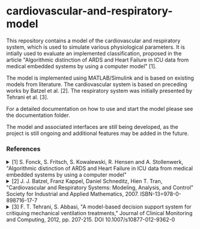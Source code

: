 # cardiovascular-and-respiratory-model
This repository contains a model of the cardiovascular and respiratory system, which is used to simulate various physiological parameters. It is intially used to evaluate an implemented classification, proposed in the article "Algorithmic distinction of ARDS and Heart Failure in ICU data from medical embedded systems by using a computer model" [1].

The model is implemented using MATLAB/Simulink and is based on existing models from literature. The cardiovascular system is based on preceding works by Batzel et al. [2]. The respiratory system was initially presented by Tehrani et al. [3].

For a detailed documentation on how to use and start the model please see the documentation folder. 

The model and associated interfaces are still being developed, as the project is still ongoing and additional features may be added in the future.

### References

<details><summary>[1] S. Fonck, S. Fritsch, S. Kowalewski, R. Hensen and A. Stollenwerk, "Algorithmic distinction of ARDS and Heart Failure in ICU data from medical embedded systems by using a computer model" </summary>
<p>

```
@INPROCEEDINGS{8916835, 
author={S. {Fonck} and S. {Fritsch} and S. {Kowalewski} and R. {Hensen} and A. {Stollenwerk}}, 
booktitle={}, 
title={Algorithmic distinction of ARDS and Heart Failure in ICU data from medical embedded systems by using a computer model}, 
year={2021}, 
volume={}, 
number={}, 
pages={}, 
keywords={}, 
doi={}, 
ISSN={}, 
month={}}
```

</p>
</details>

<details><summary>[2] J. J. Batzel, Franz Kappel, Daniel Schneditz, Hien T. Tran, "Cardiovascular and Respiratory Systems: Modeling, Analysis, and Control" Society for Industrial and Applied Mathematics, 2007. ISBN-13=978-0-898716-17-7</summary>
<p>

```
@INPROCEEDINGS{8916835, 
author={F. T. {Tehrani} and S. {Abbasi}},
journal={Society for Industrial and Applied Mathematics},
title={Cardiovascular and Respiratory Systems: Modeling, Analysis, and Control}, 
year={2007}, 
volume={}, 
number={}, 
pages={}, 
keywords={}, 
ISBN-13={978-0-898716-17-7}, 
month={}}
```

</p>
</details>

<details><summary>[3] F. T. Tehrani, S. Abbasi, "A model-based decision support system for critiquing mechanical ventilation treatments," Journal of Clinical Monitoring and Computing, 2012, pp. 207-215. DOI 10.1007/s10877-012-9362-0</summary>
<p>

```
@INPROCEEDINGS{8916835, 
author={F. T. {Tehrani} and S. {Abbasi}},
journal={Journal of Clinical Monitoring and Computing},
title={A model-based decision support system for critiquing mechanical ventilation treatments}, 
year={2012}, 
volume={26}, 
number={}, 
pages={207-215}, 
keywords={Decision support systems; Mechanical ventilation; Physiological modeling}, 
doi={10.1007/s10877-012-9362-0}, 
month={}}
```

</p>
</details>
